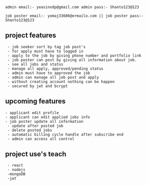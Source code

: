 `admin email:- yeasinxdp@gmail.com admin pass:- Shanto123@123`

`job poster email:- yomaj33606@ermailo.com || job poster pass:- Shanto123@123`

## project features

     - job seeker sort by tag job post's
     - for apply must have to logged in
     - apply to the job by giving phone number and portfolio link
     - job poster can post by giving all information about job.
     - see all jobs and status
     - manage all apply, approved/pending status
     - admin must have to approved the job
     - admin can manage all job post and apply
     - without creating account nothing can be happen
     - secured by jwt and bcrypt

## upcoming features

    - applicant edit profile
    - applicant can edit applied jobs info
    - job poster update all information
     - update after posted job
     - delete posted jobs
     - automatic billing cycle handle after subscribe end
     - admin can access all control

## project use's teach

     - react
     - nodejs
     -mongoDB
     -jwt
